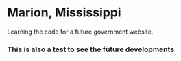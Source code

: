 # Marion, Mississippi
Learning the code for a future government website. 
### This is also a test to see the future developments 

